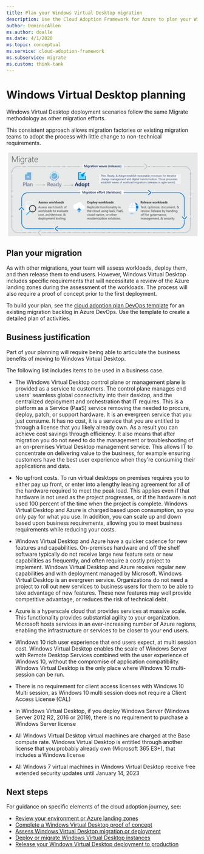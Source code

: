 ```yaml
---
title: Plan your Windows Virtual Desktop migration
description: Use the Cloud Adoption Framework for Azure to plan your Windows Virtual Desktop migration using best practices that reduce complexity and standardize the migration process.
author: DominicAllen
ms.author: doalle
ms.date: 4/1/2020
ms.topic: conceptual
ms.service: cloud-adoption-framework
ms.subservice: migrate
ms.custom: think-tank
---
```


# Windows Virtual Desktop planning

Windows Virtual Desktop deployment scenarios follow the same Migrate methodology as other migration efforts.

This consistent approach allows migration factories or existing migration teams to adopt the process with little change to non-technical requirements.

![Migrate methodology of the Cloud Adoption Framework.](../../_images/migrate/methodology.png)

## Plan your migration

As with other migrations, your team will assess workloads, deploy them, and then release them to end users. However, Windows Virtual Desktop includes specific requirements that will necessitate a review of the Azure landing zones during the assessment of the workloads. The process will also require a proof of concept prior to the first deployment.

To build your plan, see the [cloud adoption plan DevOps template](../../plan/template.md) for an existing migration backlog in Azure DevOps. Use the template to create a detailed plan of activities.

## Business justification

Part of your planning will require being able to articulate the business benefits of moving to Windows Virtual Desktop.

The following list includes items to be used in a business case.

- The Windows Virtual Desktop control plane or management plane is provided as a service to customers. The control plane manages end users' seamless global connectivity into their desktop, and the centralized deployment and orchestration that IT requires. This is a platform as a Service (PaaS) service removing the needed to procure, deploy, patch, or support hardware. It is an evergreen service that you just consume. It has no cost, it is a service that you are entitled to through a license that you likely already own. As a result you can achieve cost savings through efficiency. It also means that after migration you do not need to do the management or troubleshooting of an on-premises Virtual Desktop management service. This allows IT to concentrate on delivering value to the business, for example ensuring customers have the best user experience when they're consuming their applications and data.

- No upfront costs. To run virtual desktops on premises requires you to either pay up front, or enter into a lengthy leasing agreement for all of the hardware required to meet the peak load. This applies even if that hardware is not used as the project progresses, or if the hardware is not used 100 percent of the time when the project is complete. Windows Virtual Desktop and Azure is charged based upon consumption, so you only pay for what you use. In addition, you can scale up and down based upon business requirements, allowing you to meet business requirements while reducing your costs.

- Windows Virtual Desktop and Azure have a quicker cadence for new features and capabilities. On-premises hardware and off the shelf software typically do not receive large new feature sets or new capabilities as frequently, and often require a costly project to implement. Windows Virtual Desktop and Azure receive regular new capabilities and with deployment managed by Microsoft. Windows Virtual Desktop is an evergreen service. Organizations do not need a project to roll out new services to business users for them to be able to take advantage of new features. These new features may well provide competitive advantage, or reduces the risk of technical debt.

- Azure is a hyperscale cloud that provides services at massive scale. This functionality provides substantial agility to your organization. Microsoft hosts services in an ever-increasing number of Azure regions, enabling the infrastructure or services to be closer to your end users.

- Windows 10 rich user experience that end users expect, at multi session cost. Windows Virtual Desktop enables the scale of Windows Server with Remote Desktop Services combined with the user experience of Windows 10, without the compromise of application compatibility. Windows Virtual Desktop is the only place where Windows 10 multi-session can be run.

- There is no requirement for client access licenses with Windows 10 Multi session, as Windows 10 multi session does not require a Client Access License (CAL)

- In Windows Virtual Desktop, if you deploy Windows Server (Windows Server 2012 R2, 2016 or 2019), there is no requirement to purchase a Windows Server license

- All Windows Virtual Desktop virtual machines are charged at the Base compute rate. Windows Virtual Desktop is entitled through another license that you probably already own (Microsoft 365 E3+), that includes a Windows license

- All Windows 7 virtual machines in Windows Virtual Desktop receive free extended security updates until January 14, 2023

## Next steps

For guidance on specific elements of the cloud adoption journey, see:

- [Review your environment or Azure landing zones](./ready.md)
- [Complete a Windows Virtual Desktop proof of concept](./proof-of-concept.md)
- [Assess Windows Virtual Desktop migration or deployment](./migrate-assess.md)
- [Deploy or migrate Windows Virtual Desktop instances](./migrate-deploy.md)
- [Release your Windows Virtual Desktop deployment to production](./migrate-release.md)
